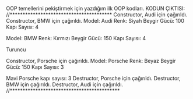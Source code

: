 OOP temellerini pekiştirmek için yazdığım ilk OOP kodları.
KODUN ÇIKTISI:
//****************************************
Constructor, Audi için çağırıldı.
Constructor, BMW için çağırıldı.
Model: Audi
Renk: Siyah
Beygir Gücü: 100
Kapı Sayısı: 4


Model: BMW
Renk: Kırmızı
Beygir Gücü: 150
Kapı Sayısı: 4


Turuncu

Constructor, Porsche için çağırıldı.
Model: Porsche
Renk: Beyaz
Beygir Gücü: 150
Kapı Sayısı: 3

Mavi
Porsche kapı sayısı: 3
Destructor, Porsche için çağırıldı.
Destructor, BMW için çağırıldı.
Destructor, Audi için çağırıldı.
//*******************************************
